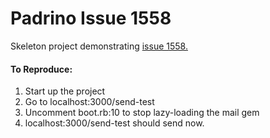 # Padrino Issue 1558

Skeleton project demonstrating [issue 1558.](https://github.com/padrino/padrino-framework/issues/1558)

#### To Reproduce:

1. Start up the project
2. Go to localhost:3000/send-test
3. Uncomment boot.rb:10 to stop lazy-loading the mail gem
4. localhost:3000/send-test should send now.